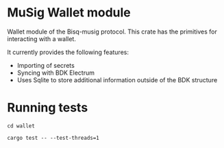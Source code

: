 # MuSig Wallet module

Wallet module of the Bisq-musig protocol. This crate has the primitives for interacting with a wallet. 

It currently provides the following features: 

- Importing of secrets
- Syncing with BDK Electrum
- Uses Sqlite to store additional information outside of the BDK structure

# Running tests

`cd wallet`

`cargo test -- --test-threads=1`
